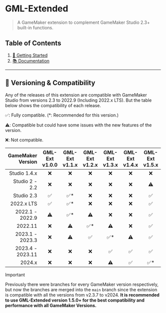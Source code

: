 # GML-Extended

> A GameMaker extension to complement GameMaker Studio 2.3+ built-in functions.

## Table of Contents

1. [🚀 Getting Started](./Getting-Started)
2. [📚 Documentation](./Documentation)

---

## 🔧 Versioning & Compatibility

Any of the releases of this extension are compatible with GameMaker Studio from versions 2.3 to 2022.9 (Including 2022.x LTS). But the table below shows the compatibility of each release.

✅: Fully compatible. (\*: Recommended for this version.)

⚠️: Compatible but could have some issues with the new features of the version.

❌: Not compatible.

| GameMaker Version | GML-Ext v1.0.0 | GML-Ext v1.1.x | GML-Ext v1.2.x | GML-Ext v1.3.x | GML-Ext v1.4.x | GML-Ext v1.5.x |
| ----------------: | :------------: | :------------: | :------------: | :------------: | :------------: | :------------: |
|      Studio 1.4.x |       ❌        |       ❌        |       ❌        |       ❌        |       ❌        |       ❌        |
|    Studio 2 - 2.2 |       ❌        |       ❌        |       ❌        |       ❌        |       ❌        |       ⚠️        |
|        Studio 2.3 |       ✅        |      ✅\*       |       ❌        |       ❌        |       ❌        |       ✅        |
|        2022.x LTS |       ✅        |      ✅\*       |       ❌        |       ❌        |       ❌        |       ✅        |
|   2022.1 - 2022.9 |       ⚠️        |      ✅\*       |       ⚠️        |       ❌        |       ❌        |       ✅        |
|           2022.11 |       ❌        |       ⚠️        |      ✅\*       |       ⚠️        |       ❌        |       ✅        |
|   2023.1 - 2023.3 |       ❌        |       ⚠️        |       ✅        |      ✅\*       |       ⚠️        |       ✅        |
|  2023.4 - 2023.11 |       ❌        |       ❌        |       ❌        |       ✅        |       ✅        |       ✅        |
|            2024.x |       ❌        |       ❌        |       ❌        |       ⚠️        |       ✅        |      ✅\*       |

> [!IMPORTANT]
> Previously there were branches for every GameMaker version respectively, but now the branches are merged into the `main` branch since the extension is compatible with all the versions from v2.3.7 to v2024. **It is recommended to use GML-Extended version 1.5.0+ for the best compatibility and performance with all GameMaker Versions.**
